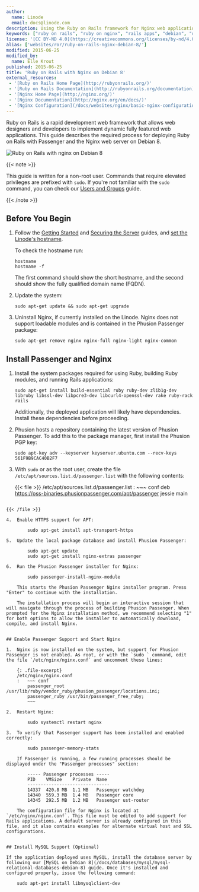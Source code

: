 ```yaml
---
author:
  name: Linode
  email: docs@linode.com
description: Using the Ruby on Rails framework for Nginx web applications on Debian 8
keywords: ["ruby on rails", "ruby on nginx", "rails apps", "debian", "debian 8", " ruby", " nginx"]
license: '[CC BY-ND 4.0](https://creativecommons.org/licenses/by-nd/4.0)'
alias: ['websites/ror/ruby-on-rails-nginx-debian-8/']
modified: 2015-06-25
modified_by:
  name: Elle Krout
published: 2015-06-25
title: 'Ruby on Rails with Nginx on Debian 8'
external_resources:
 - '[Ruby on Rails Home Page](http://rubyonrails.org/)'
 - '[Ruby on Rails Documentation](http://rubyonrails.org/documentation)'
 - '[Nginx Home Page](http://nginx.org/)'
 - '[Nginx Documentation](http://nginx.org/en/docs/)'
 - '[Nginx Configuration](/docs/websites/nginx/basic-nginx-configuration)'
---
```


Ruby on Rails is a rapid development web framework that allows web designers and developers to implement dynamic fully featured web applications. This guide describes the required process for deploying Ruby on Rails with Passenger and the Nginx web server on Debian 8.

![Ruby on Rails with nginx on Debian 8](/docs/assets/ruby_on_rails_with_nginx_debian_8_smg.png "Ruby on Rails with nginx on Debian 8")

{{< note >}}

This guide is written for a non-root user. Commands that require elevated privileges are prefixed with `sudo`. If you're not familiar with the `sudo` command, you can check our [Users and Groups](/docs/tools-reference/linux-users-and-groups) guide.

{{< /note >}}

## Before You Begin

1.  Follow the [Getting Started](/docs/getting-started) and [Securing the Server](/docs/security/securing-your-server) guides, and [set the Linode's hostname](/docs/getting-started#setting-the-hostname).

    To check the hostname run:

        hostname
        hostname -f

    The first command should show the short hostname, and the second should show the fully qualified domain name (FQDN).

2.  Update the system:

        sudo apt-get update && sudo apt-get upgrade

3.  Uninstall Nginx, if currently installed on the Linode. Nginx does not support loadable modules and is contained in the Phusion Passenger package:

        sudo apt-get remove nginx nginx-full nginx-light nginx-common


## Install Passenger and Nginx

1.  Install the system packages required for using Ruby, building Ruby modules, and running Rails applications:

        sudo apt-get install build-essential ruby ruby-dev zlib1g-dev libruby libssl-dev libpcre3-dev libcurl4-openssl-dev rake ruby-rack rails

    Additionally, the deployed application will likely have dependencies. Install these dependencies before proceeding.

2.  Phusion hosts a repository containing the latest version of Phusion Passenger. To add this to the package manager, first install the Phusion PGP key:

        sudo apt-key adv --keyserver keyserver.ubuntu.com --recv-keys 561F9B9CAC40B2F7

3.  With `sudo` or as the root user, create the file `/etc/apt/sources.list.d/passenger.list` with the following contents:

    {{< file >}}
/etc/apt/sources.list.d/passenger.list
:   ~~~ conf
deb https://oss-binaries.phusionpassenger.com/apt/passenger jessie main
~~~

{{< /file >}}

4.  Enable HTTPS support for APT:

        sudo apt-get install apt-transport-https

5.  Update the local package database and install Phusion Passenger:

        sudo apt-get update
        sudo apt-get install nginx-extras passenger

6.  Run the Phusion Passenger installer for Nginx:

        sudo passenger-install-nginx-module

    This starts the Phusion Passenger Nginx installer program. Press "Enter" to continue with the installation.

    The installation process will begin an interactive session that will navigate through the process of building Phusion Passenger. When prompted for the Nginx installation method, we recommend selecting "1" for both options to allow the installer to automatically download, compile, and install Nginx.


## Enable Passenger Support and Start Nginx

1.  Nginx is now installed on the system, but support for Phusion Passenger is not enabled. As root, or with the `sudo ` command, edit the file `/etc/nginx/nginx.conf` and uncomment these lines:

    {: .file-excerpt}
    /etc/nginx/nginx.conf
    :   ~~~ conf
        passenger_root /usr/lib/ruby/vendor_ruby/phusion_passenger/locations.ini;
        passenger_ruby /usr/bin/passenger_free_ruby;
        ~~~

2.  Restart Nginx:

        sudo systemctl restart nginx

3.  To verify that Passenger support has been installed and enabled correctly:

        sudo passenger-memory-stats

    If Passenger is running, a few running processes should be displayed under the "Passenger processes" section:

        ----- Passenger processes -----
        PID    VMSize    Private  Name
        -------------------------------
        14337  420.8 MB  1.1 MB   Passenger watchdog
        14340  559.3 MB  1.4 MB   Passenger core
        14345  292.5 MB  1.2 MB   Passenger ust-router

    The configuration file for Nginx is located at `/etc/nginx/nginx.conf`. This file must be edited to add support for Rails applications. A default server is already configured in this file, and it also contains examples for alternate virtual host and SSL configurations.


## Install MySQL Support (Optional)

If the application deployed uses MySQL, install the database server by following our [MySQL on Debian 8](/docs/databases/mysql/mysql-relational-databases-debian-8) guide. Once it's installed and configured properly, issue the following command:

    sudo apt-get install libmysqlclient-dev